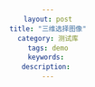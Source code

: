 ```yaml
---
layout: post
title: "三维选择图像"
category: 测试库
tags: demo
keywords: 
description: 
---
```




<!doctype html>
<html>
<head>
	<meta charset="utf-8">
    <script type="text/javascript" src="http://code.jquery.com/jquery-1.9.1.js"></script>
  <script type="text/javascript" src="/public/js/jquery.interactive_3d.js"></script>
  <style>
    body {
      text-align: center;
    }
	</style>
	<script>
	  $(document).ready( function() {
	    $("#i3d").interactive_3d({
	      frames: 38
	    });
	  });

	</script>
</head>
<body>
  <div id="i3d" class="interactive_3d">
    <img src="/assets/images/misc/3d/frame_1.png">
  </div>
</body>
</html>

